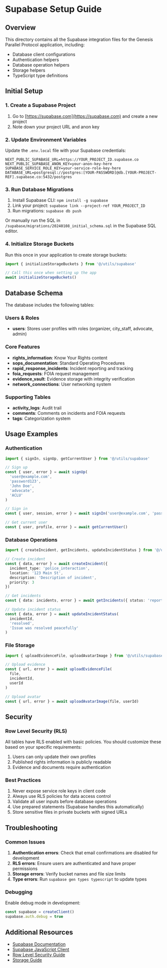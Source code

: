 # Supabase Setup Guide

## Overview

This directory contains all the Supabase integration files for the Genesis Parallel Protocol application, including:
- Database client configurations
- Authentication helpers
- Database operation helpers
- Storage helpers
- TypeScript type definitions

## Initial Setup

### 1. Create a Supabase Project

1. Go to [https://supabase.com](https://supabase.com) and create a new project
2. Note down your project URL and anon key

### 2. Update Environment Variables

Update the `.env.local` file with your Supabase credentials:

```env
NEXT_PUBLIC_SUPABASE_URL=https://YOUR_PROJECT_ID.supabase.co
NEXT_PUBLIC_SUPABASE_ANON_KEY=your-anon-key-here
SUPABASE_SERVICE_ROLE_KEY=your-service-role-key-here
DATABASE_URL=postgresql://postgres:[YOUR-PASSWORD]@db.[YOUR-PROJECT-REF].supabase.co:5432/postgres
```

### 3. Run Database Migrations

1. Install Supabase CLI: `npm install -g supabase`
2. Link your project: `supabase link --project-ref YOUR_PROJECT_ID`
3. Run migrations: `supabase db push`

Or manually run the SQL in `/supabase/migrations/20240108_initial_schema.sql` in the Supabase SQL editor.

### 4. Initialize Storage Buckets

Run this once in your application to create storage buckets:

```typescript
import { initializeStorageBuckets } from '@/utils/supabase'

// Call this once when setting up the app
await initializeStorageBuckets()
```

## Database Schema

The database includes the following tables:

### Users & Roles
- **users**: Stores user profiles with roles (organizer, city_staff, advocate, admin)

### Core Features
- **rights_information**: Know Your Rights content
- **sops_documentation**: Standard Operating Procedures
- **rapid_response_incidents**: Incident reporting and tracking
- **foia_requests**: FOIA request management
- **evidence_vault**: Evidence storage with integrity verification
- **network_connections**: User networking system

### Supporting Tables
- **activity_logs**: Audit trail
- **comments**: Comments on incidents and FOIA requests
- **tags**: Categorization system

## Usage Examples

### Authentication

```typescript
import { signIn, signUp, getCurrentUser } from '@/utils/supabase'

// Sign up
const { user, error } = await signUp(
  'user@example.com',
  'password123',
  'John Doe',
  'advocate',
  'ACLU'
)

// Sign in
const { user, session, error } = await signIn('user@example.com', 'password123')

// Get current user
const { user, profile, error } = await getCurrentUser()
```

### Database Operations

```typescript
import { createIncident, getIncidents, updateIncidentStatus } from '@/utils/supabase'

// Create incident
const { data, error } = await createIncident({
  incident_type: 'police_interaction',
  location: '123 Main St',
  description: 'Description of incident',
  priority: 3
})

// Get incidents
const { data: incidents, error } = await getIncidents({ status: 'reported' })

// Update incident status
const { data, error } = await updateIncidentStatus(
  incidentId,
  'resolved',
  'Issue was resolved peacefully'
)
```

### File Storage

```typescript
import { uploadEvidenceFile, uploadAvatarImage } from '@/utils/supabase'

// Upload evidence
const { url, error } = await uploadEvidenceFile(
  file,
  incidentId,
  userId
)

// Upload avatar
const { url, error } = await uploadAvatarImage(file, userId)
```

## Security

### Row Level Security (RLS)

All tables have RLS enabled with basic policies. You should customize these based on your specific requirements:

1. Users can only update their own profiles
2. Published rights information is publicly readable
3. Evidence and documents require authentication

### Best Practices

1. Never expose service role keys in client code
2. Always use RLS policies for data access control
3. Validate all user inputs before database operations
4. Use prepared statements (Supabase handles this automatically)
5. Store sensitive files in private buckets with signed URLs

## Troubleshooting

### Common Issues

1. **Authentication errors**: Check that email confirmations are disabled for development
2. **RLS errors**: Ensure users are authenticated and have proper permissions
3. **Storage errors**: Verify bucket names and file size limits
4. **Type errors**: Run `supabase gen types typescript` to update types

### Debugging

Enable debug mode in development:

```typescript
const supabase = createClient()
supabase.auth.debug = true
```

## Additional Resources

- [Supabase Documentation](https://supabase.com/docs)
- [Supabase JavaScript Client](https://supabase.com/docs/reference/javascript)
- [Row Level Security Guide](https://supabase.com/docs/guides/auth/row-level-security)
- [Storage Guide](https://supabase.com/docs/guides/storage)
